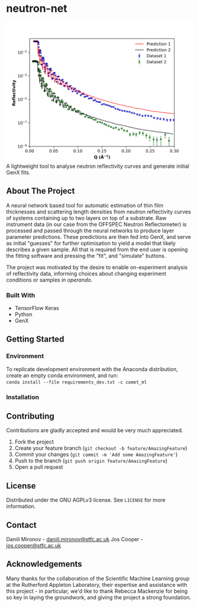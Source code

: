 # neutron-net
![neutron-curve](/neutron-net/resources/real_sim.png) <br />
A lightweight tool to analyse neutron reflectivity curves and generate initial GenX fits.

## About The Project
A neural network based tool for automatic estimation of thin film thicknesses and scattering length densities from neutron reflectivity curves of systems containing up to two layers on top of a substrate. Raw instrument data (in our case from the OFFSPEC Neutron Reflectometer) is processed and passed through the neural networks to produce layer parameter predictions. These predictions are then fed into GenX, and serve as initial "guesses" for further optimisation to yield a model that likely describes a given sample. All that is required from the end user is opening the fitting software and pressing the "fit", and "simulate" buttons.

The project was motivated by the desire to enable on-experiment analysis of reflectivity data, informing choices about changing experiment conditions or samples <em>in operando</em>.

### Built With
* TensorFlow Keras
* Python
* GenX

## Getting Started
### Environment
To replicate development environment with the Anaconda distribution, create an empty conda environment, and run: <br />
```conda install --file requirements_dev.txt -c comet_ml```
### Installation


## Contributing
Contributions are gladly accepted and would be very much appreciated.

  1. Fork the project
  2. Create your feature branch (```git checkout -b feature/AmazingFeature```)
  3. Commit your changes (```git commit -m 'Add some AmazingFeature'```)
  4. Push to the branch (```git push origin feature/AmazingFeature```)
  5. Open a pull request

## License
Distributed under the GNU AGPLv3 license. See ```LICENSE``` for more information.

## Contact
Daniil Mironov - daniil.mironov@stfc.ac.uk
Jos Cooper     - jos.cooper@stfc.ac.uk

## Acknowledgements
Many thanks for the collaboration of the Scientific Machine Learning group at the Rutherford Appleton Laboratory, their expertise and assistance with this project - in particular, we'd like to thank Rebecca Mackenzie for being so key in laying the groundwork, and giving the project a strong foundation.
